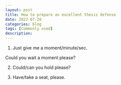 ```yaml
---
layout: post
title: How to prepare an excellent thesis defense
date: 2022-07-20
categories: blog
tags: [Commonly used]
description:
---
```



1. Just give me a moment/minute/sec.

Could you wait a moment please?

2. Could/can you hold please?

3. Have/take a seat, please.